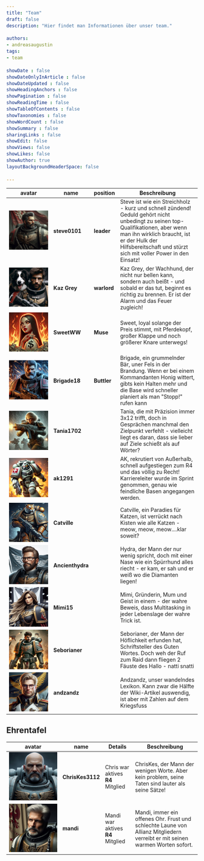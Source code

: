 ```yaml
---
title: "Team"
draft: false
description: "Hier findet man Informationen über unser team."

authors:
- andreasaugustin
tags:
- team

showDate : false
showDateOnlyInArticle : false
showDateUpdated : false
showHeadingAnchors : false
showPagination : false
showReadingTime : false
showTableOfContents : false
showTaxonomies : false
showWordCount : false
showSummary : false
sharingLinks : false
showEdit: false
showViews: false
showLikes: false
showAuthor: true
layoutBackgroundHeaderSpace: false

---
```


| **avatar** | **name** | **position** | **Beschreibung** |
| ---------- | -------- | ------------ | ---------------- |
| ![steve](img/steve.png) | **steve0101** | **leader** | Steve ist wie ein Streichholz - kurz und schnell zündend! Geduld gehört nicht unbedingt zu seinen top-Qualifikationen, aber wenn man ihn wirklich braucht, ist er der Hulk der Hilfsbereitschaft und stürzt sich mit voller Power in den Einsatz!  |
| ![kaz](img/kaz.png) | **Kaz Grey**| **warlord** | Kaz Grey, der Wachhund, der nicht nur bellen kann, sondern auch beißt - und sobald er das tut, beginnt es richtig zu brennen. Er ist der Alarm und das Feuer zugleich! |
| ![sweet](img/sweetWW.png) | **SweetWW** | **Muse** | Sweet, loyal solange der Preis stimmt, mit Pferdekopf, großer Klappe und noch größerer Knare unterwegs! |
| ![brigade](img/brigade18.png) | **Brigade18** | **Buttler** | Brigade, ein grummelnder Bär, uner Fels in der Brandung. Wenn er bei einem Kommandanten Honig wittert, gibts kein Halten mehr und die Base wird schneller planiert als man "Stopp!" rufen kann |
| ![tania](img/tania.png) | **Tania1702** | | Tania, die mit Präzision immer 3x12 trifft, doch in Gesprächen manchmal den Zielpunkt verfehlt - vielleicht liegt es daran, dass sie lieber auf Ziele schießt als auf Wörter? |
| ![ak1291](img/ak1291.png) | **ak1291** | | AK, rekrutiert von Außerhalb, schnell aufgestiegen zum R4 und das völlig zu Recht! Karriereleiter wurde im Sprint genommen, genau wie feindliche Basen angegangen werden. |
| ![cat](img/cat.png) | **Catville** | | Catville, ein Paradies für Katzen, ist verrückt nach Kisten wie alle Katzen - meow, meow, meow....klar soweit? |
| ![hydra](img/hydra.jpg) | **Ancienthydra** | | Hydra, der Mann der nur wenig spricht, doch mit einer Nase wie ein Spürrhund alles riecht - er kam, er sah und er weiß wo die Diamanten liegen! |
| ![mimi](img/mimi.jpg) | **Mimi15** | | Mimi, Gründerin, Mum und Geist in einem -  der wahre Beweis, dass Multitasking in jeder Lebenslage der wahre Trick ist. |
| ![sebo](img/sebo.png) | **Seborianer** | | Seborianer, der Mann der Höflichkeit erfunden hat, Schriftsteller des Guten Wortes. Doch weh der Ruf zum Raid dann fliegen 2 Fäuste des Hallo - natti snatti |
| ![andz](img/andz.jpg) | **andzandz** | | Andzandz, unser wandelndes Lexikon. Kann zwar die Hälfte der Wiki-Artikel auswendig, ist aber mit Zahlen auf dem Kriegsfuss |

## Ehrentafel

| **avatar** | **name** | **Details** | **Beschreibung** |
| ---------- | -------- | ------------ | ---------------- |
| ![chris](img/chris.jpg) | **ChrisKes3112** | Chris war aktives **R4** Mitglied | ChrisKes, der Mann der wenigen Worte. Aber kein problem, seine Taten sind lauter als seine Sätze! |
| ![mandi](img/mandi.png) | **mandi** | Mandi war aktives **R4** Mitglied | Mandi, immer ein offenes Ohr. Frust und schlechte Laune von Allianz Mitgliedern verreibt er mit seinen warmen Worten sofort. |
